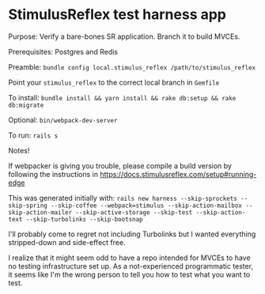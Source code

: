 # StimulusReflex test harness app

Purpose: Verify a bare-bones SR application. Branch it to build MVCEs.

Prerequisites: Postgres and Redis

Preamble: `bundle config local.stimulus_reflex /path/to/stimulus_reflex`

Point your `stimulus_reflex` to the correct local branch in `Gemfile`

To install: `bundle install && yarn install && rake db:setup && rake db:migrate`

Optional: `bin/webpack-dev-server`

To run: `rails s`

Notes!

If webpacker is giving you trouble, please compile a build version by following the instructions in https://docs.stimulusreflex.com/setup#running-edge

This was generated initially with: `rails new harness --skip-sprockets --skip-spring --skip-coffee --webpack=stimulus --skip-action-mailbox --skip-action-mailer --skip-active-storage --skip-test --skip-action-text --skip-turbolinks --skip-bootsnap`

I'll probably come to regret not including Turbolinks but I wanted everything stripped-down and side-effect free.

I realize that it might seem odd to have a repo intended for MVCEs to have no testing infrastructure set up. As a not-experienced programmatic tester, it seems like I'm the wrong person to tell you how to test what you want to test.
